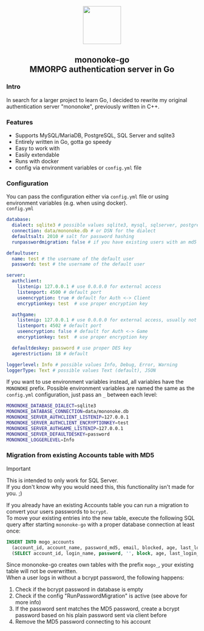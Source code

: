 <p align="center">
        <img height="100px" src="https://git.mex.network/assets/img/logo.svg" />
</p>

<h2 align="center">mononoke-go<br>MMORPG authentication server in Go</h2>

### Intro
In search for a larger project to learn Go, I decided to rewrite my original authentication server "mononoke", previously written in C++.  

### Features
- Supports MySQL/MariaDB, PostgreSQL, SQL Server and sqlite3
- Entirely written in Go, gotta go speedy
- Easy to work with
- Easily extendable
- Runs with docker
- config via environment variables or `config.yml` file

### Configuration  
You can pass the configuration either via `config.yml` file or using environment variables (e.g. when using docker).  
`config.yml`
```yaml
database:
  dialect: sqlite3 # possible values sqlite3, mysql, sqlserver, postgres
  connection: data/mononoke.db # or DSN for the dialect
  defaultsalt: 2010 # salt for password hashing
  runpasswordmigration: false # if you have existing users with an md5 password

defaultuser:
  name: test # the username of the default user
  password: test # the username of the default user

server:
  authclient:
    listenip: 127.0.0.1 # use 0.0.0.0 for external access
    listenport: 4500 # default port
    useencryption: true # default for Auth <-> Client
    encryptionkey: test  # use proper encryption key

  authgame:
    listenip: 127.0.0.1 # use 0.0.0.0 for external access, usually not necessary
    listenport: 4502 # default port
    useencryption: false # default for Auth <-> Game
    encryptionkey: test  # use proper encryption key 

  defaultdeskey: password # use proper DES key
  agerestriction: 18 # default

loggerlevel: Info # possible values Info, Debug, Error, Warning
loggerType: Text # possible values Text (default), JSON
```  
  
If you want to use environment variables instead, all variables have the `MONONOKE` prefix. Possible environment variables are named the same as the `config.yml` configuration, just pass an `_` between each level:
```bash
MONONOKE_DATABASE_DIALECT=sqlite3
MONONOKE_DATABASE_CONNECTION=data/mononoke.db
MONONOKE_SERVER_AUTHCLIENT_LISTENIP=127.0.0.1
MONONOKE_SERVER_AUTHCLIENT_ENCRYPTIONKEY=test
MONONOKE_SERVER_AUTHGAME_LISTENIP=127.0.0.1
MONONOKE_SERVER_DEFAULTDESKEY=password
MONONOKE_LOGGERLEVEL=Info
```

### Migration from existing Accounts table with MD5
> [!IMPORTANT]  
> This is intended to only work for SQL Server.  
> If you don't know why you would need this, this functionality isn't made for you. ;)

If you already have an existing Accounts table you can run a migration to convert your users passwords to `bcrypt`.  
To move your existing entries into the new table, execute the following SQL query after starting `mononoke-go` with a proper database connection at least once: 
```sql
INSERT INTO mogo_accounts 
  (account_id, account_name, password_md5, email, blocked, age, last_login_server_idx, permission)
  (SELECT account_id, login_name, password, '', block, age, last_login_server_idx, permission FROM Accounts)
```

Since mononoke-go creates own tables with the prefix `mogo_`, your existing table will not be overwritten.  
When a user logs in without a bcrypt password, the following happens:  
1. Check if the bcrypt password in database is empty
2. Check if the config "RunPasswordMigration" is active (see above for more info)
3. If the password sent matches the MD5 password, create a bcrypt password based on his plain password sent via client before
4. Remove the MD5 password connecting to his account
